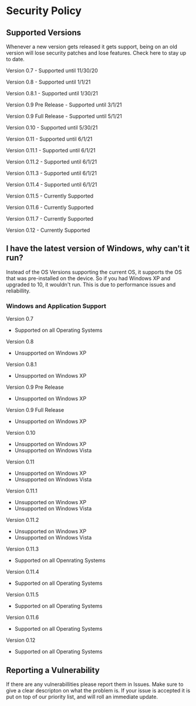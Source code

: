 # Security Policy

## Supported Versions

Whenever a new version gets released it gets support, being on an old version will lose security patches and lose features.
Check here to stay up to date.

Version 0.7 - Supported until 11/30/20

Version 0.8 - Supported until 1/1/21

Version 0.8.1 - Supported until 1/30/21

Version 0.9 Pre Release - Supported until 3/1/21

Version 0.9 Full Release - Supported until 5/1/21

Version 0.10 - Supported until 5/30/21

Version 0.11 - Supported until 6/1/21

Version 0.11.1 - Supported until 6/1/21

Version 0.11.2 - Supported until 6/1/21

Version 0.11.3 - Supported until 6/1/21

Version 0.11.4 - Supported until 6/1/21

Version 0.11.5 - Currently Supported

Version 0.11.6 - Currently Supported

Version 0.11.7 - Currently Supported

Version 0.12 - Currently Supported

## I have the latest version of Windows, why can't it run?
Instead of the OS Versions supporting the current OS, it supports the OS that was pre-installed on the device. So if you had Windows XP and upgraded to 10, it wouldn't run. 
This is due to performance issues and reliabillity.

### Windows and Application Support

Version 0.7
- Supported on all Operating Systems

Version 0.8
- Unsupported on Windows XP

Version 0.8.1
- Unsupported on Windows XP

Version 0.9 Pre Release
- Unsupported on Windows XP

Version 0.9 Full Release
- Unsupported on Windows XP

Version 0.10
- Unsupported on Windows XP
- Unsupported on Windows Vista

Version 0.11
- Unsupported on Windows XP
- Unsupported on Windows Vista

Version 0.11.1
- Unsupported on Windows XP
- Unsupported on Windows Vista

Version 0.11.2
- Unsupported on Windows XP
- Unsupported on Windows Vista

Version 0.11.3
- Supported on all Openrating Systems

Version 0.11.4
- Supported on all Operating Systems

Version 0.11.5
- Supported on all Operating Systems

Version 0.11.6
- Supported on all Operating Systems

Version 0.12
- Supported on all Operating Systems


## Reporting a Vulnerability
If there are any vulnerabillities please report them in Issues. Make sure to give a clear descripton on what the problem is. If your issue is accepted it
is put on top of our priority list, and will roll an immediate update.




